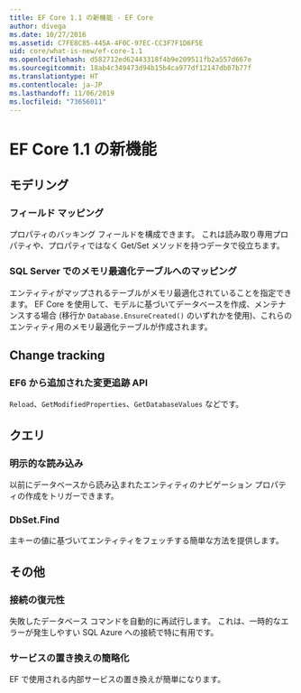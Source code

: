 ```yaml
---
title: EF Core 1.1 の新機能 - EF Core
author: divega
ms.date: 10/27/2016
ms.assetid: C7FE8C85-445A-4F0C-97EC-CC3F7F1D6F5E
uid: core/what-is-new/ef-core-1.1
ms.openlocfilehash: d582712ed62443318f4b9e209511fb2a557d667e
ms.sourcegitcommit: 18ab4c349473d94b15b4ca977df12147db07b77f
ms.translationtype: HT
ms.contentlocale: ja-JP
ms.lasthandoff: 11/06/2019
ms.locfileid: "73656011"
---
```

# <a name="new-features-in-ef-core-11"></a>EF Core 1.1 の新機能

## <a name="modeling"></a>モデリング

### <a name="field-mapping"></a>フィールド マッピング

プロパティのバッキング フィールドを構成できます。 これは読み取り専用プロパティや、プロパティではなく Get/Set メソッドを持つデータで役立ちます。

### <a name="mapping-to-memory-optimized-tables-in-sql-server"></a>SQL Server でのメモリ最適化テーブルへのマッピング

エンティティがマップされるテーブルがメモリ最適化されていることを指定できます。 EF Core を使用して、モデルに基づいてデータベースを作成、メンテナンスする場合 (移行か `Database.EnsureCreated()` のいずれかを使用)、これらのエンティティ用のメモリ最適化テーブルが作成されます。

## <a name="change-tracking"></a>Change tracking

### <a name="additional-change-tracking-apis-from-ef6"></a>EF6 から追加された変更追跡 API

`Reload`、`GetModifiedProperties`、`GetDatabaseValues` などです。

## <a name="query"></a>クエリ

### <a name="explicit-loading"></a>明示的な読み込み

以前にデータベースから読み込まれたエンティティのナビゲーション プロパティの作成をトリガーできます。

### <a name="dbsetfind"></a>DbSet.Find

主キーの値に基づいてエンティティをフェッチする簡単な方法を提供します。

## <a name="other"></a>その他

### <a name="connection-resiliency"></a>接続の復元性

失敗したデータベース コマンドを自動的に再試行します。 これは、一時的なエラーが発生しやすい SQL Azure への接続で特に有用です。

### <a name="simplified-service-replacement"></a>サービスの置き換えの簡略化

EF で使用される内部サービスの置き換えが簡単になります。

